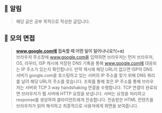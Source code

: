 ## **📌 알림** 
> 해당 글은 공부 목적으로 작성한 글입니다.


## **📌 모의 면접**
> **www.google.com에 접속할 때 어떤 일이 일어나나요?(+⍺)**  
> 브라우저 주소창에 www.google.com을 입력하면 브라우저는 먼저 브라우저, OS, 라우터, ISP 캐시에 저장된 DNS 기록을 통해 www.google.com에 대응되는 IP 주소가 있는지 확인합니다. 만약 캐시에 해당 URL이 없으면 ISP의 DNS 서버가 google.com을 호스팅하고 있는 서버의 IP 주소를 찾기 위해 DNS 쿼리를 날려 해당 URL의 주소를 찾습니다. 조회를 통해 찾은 IP 주소를 통해 브라우저는 서버와 TCP 3 way handshaking 연결을 수행합니다. TCP 연결이 완료되면 브라우저가 웹 서버에 HTTP 요청을 보냅니다. 서버는 요청을 처리하고 response를 생성하여 클라이언트에게 전송합니다. 전송받은 HTML 컨텐츠를 브라우저가 읽어 해석하고 최종적으로 사용자에게 화면을 보여줍니다.  
